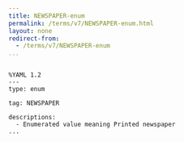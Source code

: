 ```yaml
---
title: NEWSPAPER-enum
permalink: /terms/v7/NEWSPAPER-enum.html
layout: none
redirect-from:
  - /terms/v7/NEWSPAPER-enum
...
```


```

%YAML 1.2
---
type: enum

tag: NEWSPAPER

descriptions:
  - Enumerated value meaning Printed newspaper
...

```